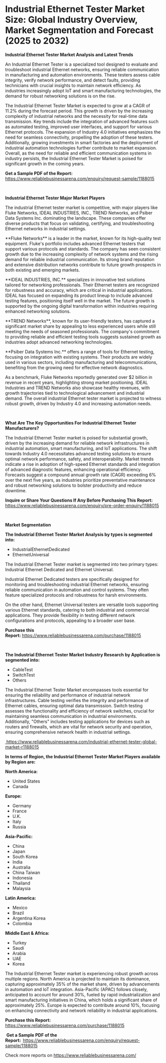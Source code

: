 <p><h1>Industrial Ethernet Tester Market Size: Global Industry Overview, Market Segmentation and Forecast (2025 to 2032)</h1></p><p><strong>Industrial Ethernet Tester Market Analysis and Latest Trends</strong></p>
<p><p>An Industrial Ethernet Tester is a specialized tool designed to evaluate and troubleshoot industrial Ethernet networks, ensuring reliable communication in manufacturing and automation environments. These testers assess cable integrity, verify network performance, and detect faults, providing technicians with crucial insights to maintain network efficiency. As industries increasingly adopt IoT and smart manufacturing technologies, the demand for robust networking solutions is on the rise.</p><p>The Industrial Ethernet Tester Market is expected to grow at a CAGR of 11.2% during the forecast period. This growth is driven by the increasing complexity of industrial networks and the necessity for real-time data transmission. Key trends include the integration of advanced features such as automated testing, improved user interfaces, and support for various Ethernet protocols. The expansion of Industry 4.0 initiatives emphasizes the need for seamless connectivity, propelling the adoption of these testers. Additionally, growing investments in smart factories and the deployment of industrial automation technologies further contribute to market expansion. Overall, as the need for reliable and efficient communication systems in industry persists, the Industrial Ethernet Tester Market is poised for significant growth in the coming years.</p></p>
<p><strong>Get a Sample PDF of the Report:&nbsp;</strong> <a href="https://www.reliablebusinessarena.com/enquiry/request-sample/1188015?utm_campaign=2868&utm_medium=2&utm_source=Github&utm_content=ia&utm_term=10042025&utm_id=industrial-ethernet-tester">https://www.reliablebusinessarena.com/enquiry/request-sample/1188015</a></p>
<p>&nbsp;</p>
<p><strong>Industrial Ethernet Tester Major Market Players</strong></p>
<p><p>The industrial Ethernet tester market is competitive, with major players like Fluke Networks, IDEAL INDUSTRIES, INC., TREND Networks, and Psiber Data Systems Inc. dominating the landscape. These companies offer diverse products that focus on validating, certifying, and troubleshooting Ethernet networks in industrial settings.</p><p>**Fluke Networks** is a leader in the market, known for its high-quality test equipment. Fluke's portfolio includes advanced Ethernet testers that support various protocols and standards. The company has seen consistent growth due to the increasing complexity of network systems and the rising demand for reliable industrial communication. Its strong brand reputation and extensive distribution networks contribute to future growth prospects in both existing and emerging markets.</p><p>**IDEAL INDUSTRIES, INC.** specializes in innovative test solutions tailored for networking professionals. Their Ethernet testers are recognized for robustness and accuracy, which are critical in industrial applications. IDEAL has focused on expanding its product lineup to include advanced testing features, positioning itself well in the market. The future growth is supported by the ongoing digital transformation within industries requiring enhanced networking solutions.</p><p>**TREND Networks**, known for its user-friendly testers, has captured a significant market share by appealing to less experienced users while still meeting the needs of seasoned professionals. The company's commitment to providing reliable and efficient testing tools suggests sustained growth as industries adopt advanced networking technologies.</p><p>**Psiber Data Systems Inc.** offers a range of tools for Ethernet testing, focusing on integration with existing systems. Their products are widely used in various sectors, including manufacturing and telecommunications, benefiting from the growing need for effective network diagnostics.</p><p>As a benchmark, Fluke Networks reportedly generated over $2 billion in revenue in recent years, highlighting strong market positioning. IDEAL Industries and TREND Networks also showcase healthy revenues, with growth trajectories tied to technological advancement and industrial demand. The overall industrial Ethernet tester market is projected to witness robust growth, driven by Industry 4.0 and increasing automation needs.</p></p>
<p>&nbsp;</p>
<p><strong>What Are The Key Opportunities For Industrial Ethernet Tester Manufacturers?</strong></p>
<p><p>The Industrial Ethernet Tester market is poised for substantial growth, driven by the increasing demand for reliable network infrastructures in industrial automation, smart manufacturing, and IoT applications. The shift towards Industry 4.0 necessitates advanced testing solutions to ensure optimal network performance, safety, and interoperability. Market trends indicate a rise in adoption of high-speed Ethernet standards and integration of advanced diagnostic features, enhancing operational efficiency. Forecasts suggest a compound annual growth rate (CAGR) exceeding 6% over the next five years, as industries prioritize preventative maintenance and robust networking solutions to bolster productivity and reduce downtime.</p></p>
<p><strong>Inquire or Share Your Questions If Any Before Purchasing This Report:</strong> <a href="https://www.reliablebusinessarena.com/enquiry/pre-order-enquiry/1188015?utm_campaign=2868&utm_medium=2&utm_source=Github&utm_content=ia&utm_term=10042025&utm_id=industrial-ethernet-tester">https://www.reliablebusinessarena.com/enquiry/pre-order-enquiry/1188015</a></p>
<p>&nbsp;</p>
<p><strong>Market Segmentation</strong></p>
<p><strong>The Industrial Ethernet Tester Market Analysis by types is segmented into:</strong></p>
<p><ul><li>IndustrialEthernetDedicated</li><li>EthernetUniversal</li></ul></p>
<p><p>The Industrial Ethernet Tester market is segmented into two primary types: Industrial Ethernet Dedicated and Ethernet Universal. </p><p>Industrial Ethernet Dedicated testers are specifically designed for monitoring and troubleshooting industrial Ethernet networks, ensuring reliable communication in automation and control systems. They often feature specialized protocols and robustness for harsh environments. </p><p>On the other hand, Ethernet Universal testers are versatile tools supporting various Ethernet standards, catering to both industrial and commercial applications. They provide flexibility in testing different network configurations and protocols, appealing to a broader user base.</p></p>
<p><strong>Purchase this Report:&nbsp;</strong><a href="https://www.reliablebusinessarena.com/purchase/1188015?utm_campaign=2868&utm_medium=2&utm_source=Github&utm_content=ia&utm_term=10042025&utm_id=industrial-ethernet-tester">https://www.reliablebusinessarena.com/purchase/1188015</a></p>
<p>&nbsp;</p>
<p><strong>The Industrial Ethernet Tester Market Industry Research by Application is segmented into:</strong></p>
<p><ul><li>CableTest</li><li>SwitchTest</li><li>Others</li></ul></p>
<p><p>The Industrial Ethernet Tester Market encompasses tools essential for ensuring the reliability and performance of industrial network infrastructures. Cable testing verifies the integrity and performance of Ethernet cables, ensuring optimal data transmission. Switch testing assesses the functionality and efficiency of network switches, crucial for maintaining seamless communication in industrial environments. Additionally, "Others" includes testing applications for devices such as routers and firewalls, which are vital for network security and operation, ensuring comprehensive network health in industrial settings.</p></p>
<p><a href="https://www.reliablebusinessarena.com/industrial-ethernet-tester-global-market-r1188015?utm_campaign=2868&utm_medium=2&utm_source=Github&utm_content=ia&utm_term=10042025&utm_id=industrial-ethernet-tester">&nbsp;https://www.reliablebusinessarena.com/industrial-ethernet-tester-global-market-r1188015</a></p>
<p><strong>In terms of Region, the Industrial Ethernet Tester Market Players available by Region are:</strong></p>
<p>
    <p> <strong> North America: </strong>
        <ul>
            <li>United States</li>
            <li>Canada</li>
        </ul>
        </p> 
    <p> <strong> Europe: </strong>
        <ul>
            <li>Germany</li>
            <li>France</li>
            <li>U.K.</li>
            <li>Italy</li>
            <li>Russia</li>
        </ul>
        </p> 
    <p> <strong> Asia-Pacific: </strong>
        <ul>
            <li>China</li>
            <li>Japan</li>
            <li>South Korea</li>
            <li>India</li>
            <li>Australia</li>
            <li>China Taiwan</li>
            <li>Indonesia</li>
            <li>Thailand</li>
            <li>Malaysia</li>
        </ul>
        </p> 
    <p> <strong> Latin America: </strong>
        <ul>
            <li>Mexico</li>
            <li>Brazil</li>
            <li>Argentina Korea</li>
            <li>Colombia</li>
        </ul>
        </p> 
    <p> <strong> Middle East & Africa: </strong>
        <ul>
            <li>Turkey</li>
            <li>Saudi</li>
            <li>Arabia</li>
            <li>UAE</li>
            <li>Korea</li>
        </ul>
    </p>
    </p>
<p><p>The Industrial Ethernet Tester market is experiencing robust growth across multiple regions. North America is projected to maintain its dominance, capturing approximately 35% of the market share, driven by advancements in automation and IoT integration. Asia-Pacific (APAC) follows closely, anticipated to account for around 30%, fueled by rapid industrialization and smart manufacturing initiatives in China, which holds a significant share of approximately 25%. Europe is expected to contribute around 10%, focusing on enhancing connectivity and network reliability in industrial applications.</p></p>
<p><strong>Purchase this Report: </strong><a href="https://www.reliablebusinessarena.com/purchase/1188015?utm_campaign=2868&utm_medium=2&utm_source=Github&utm_content=ia&utm_term=10042025&utm_id=industrial-ethernet-tester">https://www.reliablebusinessarena.com/purchase/1188015</a></p>
<p>&nbsp;<strong>Get a Sample PDF of the Report:&nbsp;&nbsp;</strong><a href="https://www.reliablebusinessarena.com/enquiry/request-sample/1188015?utm_campaign=2868&utm_medium=2&utm_source=Github&utm_content=ia&utm_term=10042025&utm_id=industrial-ethernet-tester">https://www.reliablebusinessarena.com/enquiry/request-sample/1188015</a></p>
<p><strong></strong></p>
<p>Check more reports on <a href="https://www.reliablebusinessarena.com/?utm_campaign=2868&utm_medium=2&utm_source=Github&utm_content=ia&utm_term=10042025&utm_id=industrial-ethernet-tester">https://www.reliablebusinessarena.com/</a></p>